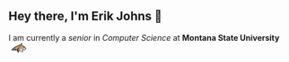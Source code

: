 ## Hey there, I'm Erik Johns 👋

I am currently a _senior_ in _Computer Science_ at **Montana State University <img src="https://github.com/erikjohns/erikjohns/blob/main/Montana-State-Bobcats-logo.png?raw=true" width="auto" height="20" />**

<!--
**erikjohns/erikjohns** is a ✨ _special_ ✨ repository because its `README.md` (this file) appears on your GitHub profile.

Here are some ideas to get you started:

- 🔭 I’m currently working on ...
- 🌱 I’m currently learning ...
- 👯 I’m looking to collaborate on ...
- 🤔 I’m looking for help with ...
- 💬 Ask me about ...
- 📫 How to reach me: ...
- 😄 Pronouns: ...
- ⚡ Fun fact: ...
-->
